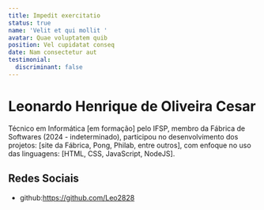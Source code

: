 ```yaml
---
title: Impedit exercitatio
status: true
name: 'Velit et qui mollit '
avatar: Quae voluptatem quib
position: Vel cupidatat conseq
date: Nam consectetur aut
testimonial:
  discriminant: false
---
```

# Leonardo Henrique de Oliveira Cesar

Técnico em Informática [em formação] pelo IFSP, membro da Fábrica de Softwares (2024 - indeterminado), participou no desenvolvimento dos projetos: [site da Fábrica, Pong, Philab, entre outros], com enfoque no uso das linguagens: [HTML, CSS, JavaScript, NodeJS].

## Redes Sociais

- github:https://github.com/Leo2828
